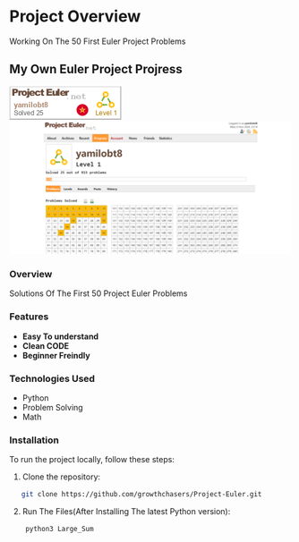 # Project Overview

Working On The 50 First Euler Project Problems

## My Own Euler Project Projress

![alt a](account.png)
![alt ](progress.png)

### Overview
Solutions Of The First 50 Project Euler Problems

### Features
- **Easy To understand**
- **Clean CODE**
- **Beginner Freindly**

### Technologies Used
- Python
- Problem Solving
- Math

### Installation
To run the project locally, follow these steps:
1. Clone the repository:  
```bash
   git clone https://github.com/growthchasers/Project-Euler.git
```
2. Run The Files(After Installing The latest Python version):  
```bash
    python3 Large_Sum
```
